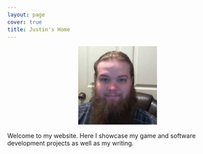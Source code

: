 ```yaml
---
layout: page
cover: true
title: Justin's Home
---
```



<p align="center">
  <img width="180" height="180" src="/assets/img/justin.jpg">
</p>

Welcome to my website. Here I showcase my game and software development projects as well as my writing. 
